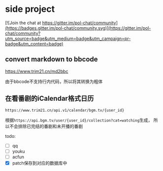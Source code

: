 # side project

[![Join the chat at https://gitter.im/pol-chat/community](https://badges.gitter.im/pol-chat/community.svg)](https://gitter.im/pol-chat/community?utm_source=badge&utm_medium=badge&utm_campaign=pr-badge&utm_content=badge)

## convert markdown to bbcode

https://www.trim21.cn/md2bbc

由于bbcode不支持行内代码，所以将其转换为粗体

## 在看番剧的iCalendar格式日历

`https://www.trim21.cn/api.v1/calendar/bgm.tv/{user_id}`

根据`https://api.bgm.tv/user/{user_id}/collection?cat=watching`生成，
所以不会排除已完结的番剧和未开播的番剧


todo:
<!-- - [ ] 上log几个api脚本 -->
- [ ] qq
- [ ] youku
- [ ] acfun
- [x] patch保存到对应的数据库中
